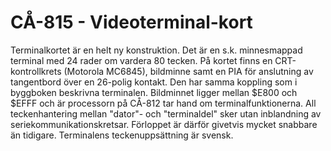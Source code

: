 # CÅ-815 - Videoterminal-kort
Terminalkortet är en helt ny konstruktion. Det är en s.k. minnesmappad terminal med 24 rader om vardera 80 tecken. På kortet finns en CRT-kontrollkrets (Motorola MC6845), bildminne samt en PIA för anslutning av tangentbord över en 26-polig kontakt. Den har samma koppling som i byggboken beskrivna terminalen. Bildminnet ligger mellan $E800 och $EFFF och är processorn på CÅ-812 tar hand om terminalfunktionerna. All teckenhantering mellan "dator"- och "terminaldel" sker utan inblandning av seriekommunikationskretsar. Förloppet är därför givetvis mycket snabbare än tidigare. Terminalens teckenuppsättning är svensk.